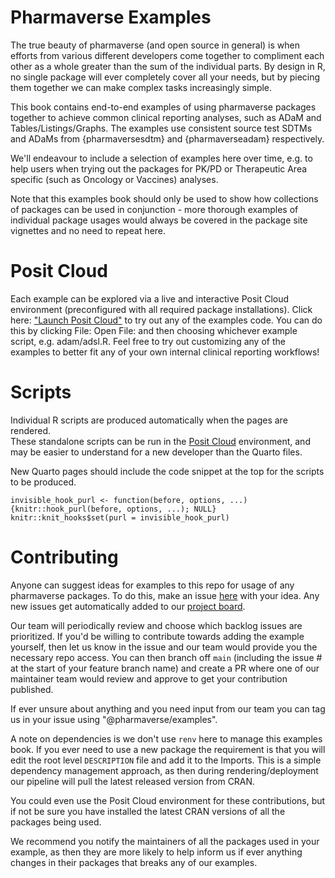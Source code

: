 # Pharmaverse Examples

The true beauty of pharmaverse (and open source in general) is when
efforts from various different developers come together to compliment
each other as a whole greater than the sum of the individual parts. By
design in R, no single package will ever completely cover all your
needs, but by piecing them together we can make complex tasks
increasingly simple.

This book contains end-to-end examples of using pharmaverse packages
together to achieve common clinical reporting analyses, such as ADaM and
Tables/Listings/Graphs. The examples use consistent source test SDTMs
and ADaMs from {pharmaversesdtm} and {pharmaverseadam} respectively.

We'll endeavour to include a selection of examples here over time, e.g.
to help users when trying out the packages for PK/PD or Therapeutic Area
specific (such as Oncology or Vaccines) analyses.

Note that this examples book should only be used to show how collections
of packages can be used in conjunction - more thorough examples of
individual package usages would always be covered in the package site
vignettes and no need to repeat here.

# Posit Cloud

Each example can be explored via a live and interactive Posit Cloud
environment (preconfigured with all required package installations).
Click here: ["Launch Posit Cloud"](https://posit.cloud/content/7279124)
to try out any of the examples code. You can do this by clicking File:
Open File: and then choosing whichever example script, e.g. adam/adsl.R.
Feel free to try out customizing any of the examples to better fit any
of your own internal clinical reporting workflows!

# Scripts

Individual R scripts are produced automatically when the pages are
rendered.\
These standalone scripts can be run in the [Posit
Cloud](https://posit.cloud/content/7279124) environment, and may be
easier to understand for a new developer than the Quarto files.

New Quarto pages should include the code snippet at the top for the
scripts to be produced.

```{r setup script, include=FALSE, purl=FALSE}
invisible_hook_purl <- function(before, options, ...) {knitr::hook_purl(before, options, ...); NULL}
knitr::knit_hooks$set(purl = invisible_hook_purl)
```

# Contributing

Anyone can suggest ideas for examples to this repo for usage of any
pharmaverse packages. To do this, make an issue
[here](https://github.com/pharmaverse/examples/issues) with your idea.
Any new issues get automatically added to our [project
board](https://github.com/orgs/pharmaverse/projects/24/views/1).

Our team will periodically review and choose which backlog issues are
prioritized. If you'd be willing to contribute towards adding the
example yourself, then let us know in the issue and our team would
provide you the necessary repo access. You can then branch off `main`
(including the issue \# at the start of your feature branch name) and
create a PR where one of our maintainer team would review and approve to
get your contribution published.

If ever unsure about anything and you need input from our team you can
tag us in your issue using "@pharmaverse/examples".

A note on dependencies is we don't use `renv` here to manage this
examples book. If you ever need to use a new package the requirement is
that you will edit the root level `DESCRIPTION` file and add it to the
Imports. This is a simple dependency management approach, as then during
rendering/deployment our pipeline will pull the latest released version
from CRAN.

You could even use the Posit Cloud environment for these contributions,
but if not be sure you have installed the latest CRAN versions of all
the packages being used.

We recommend you notify the maintainers of all the packages used in your
example, as then they are more likely to help inform us if ever anything
changes in their packages that breaks any of our examples.

